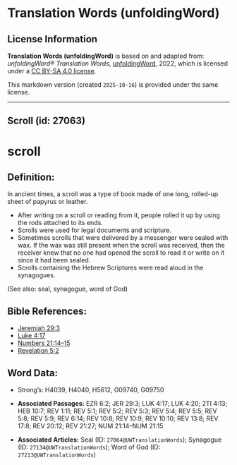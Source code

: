 # Translation Words (unfoldingWord)

## License Information

**Translation Words (unfoldingWord)** is based on and adapted from: _unfoldingWord® Translation Words_, [unfoldingWord](https://unfoldingword.org/utw), 2022, which is licensed under a [CC BY-SA 4.0 license](https://creativecommons.org/licenses/by-sa/4.0/legalcode.en).

This markdown version (created `2025-10-16`) is provided under the same license.



--------------------------------

## Scroll (id: 27063)

scroll
======

Definition:
-----------

In ancient times, a scroll was a type of book made of one long, rolled\-up sheet of papyrus or leather.

* After writing on a scroll or reading from it, people rolled it up by using the rods attached to its ends.
* Scrolls were used for legal documents and scripture.
* Sometimes scrolls that were delivered by a messenger were sealed with wax. If the wax was still present when the scroll was received, then the receiver knew that no one had opened the scroll to read it or write on it since it had been sealed.
* Scrolls containing the Hebrew Scriptures were read aloud in the synagogues.

(See also: seal, synagogue, word of God)

Bible References:
-----------------

* [Jeremiah 29:3](https://ref.ly/Jer29:3)
* [Luke 4:17](https://ref.ly/Luke4:17)
* [Numbers 21:14–15](https://ref.ly/Num21:14-Num21:15)
* [Revelation 5:2](https://ref.ly/Rev5:2)

Word Data:
----------

* Strong’s: H4039, H4040, H5612, G09740, G09750

* **Associated Passages:** EZR 6:2; JER 29:3; LUK 4:17; LUK 4:20; 2TI 4:13; HEB 10:7; REV 1:11; REV 5:1; REV 5:2; REV 5:3; REV 5:4; REV 5:5; REV 5:8; REV 5:9; REV 6:14; REV 10:8; REV 10:9; REV 10:10; REV 13:8; REV 17:8; REV 20:12; REV 21:27; NUM 21:14–NUM 21:15
* **Associated Articles:** Seal (ID: `27064@UWTranslationWords`); Synagogue (ID: `27134@UWTranslationWords`); Word of God (ID: `27213@UWTranslationWords`)

